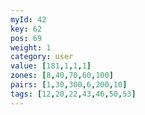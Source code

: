 ```yaml
---
myId: 42
key: 62
pos: 69
weight: 1
category: user
value: [181,1,1,1]
zones: [8,40,70,60,100]
pairs: [1,30,300,6,200,10]
tags: [12,20,22,43,46,50,53]
---
```

